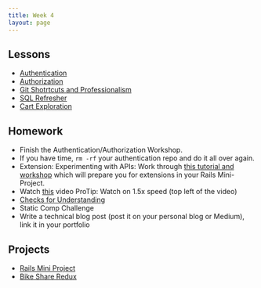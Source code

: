 ```yaml
---
title: Week 4
layout: page
---
```


## Lessons
  - [Authentication](http://backend.turing.io/module2/lessons/authentication)
  - [Authorization](http://backend.turing.io/module2/lessons/authorization)
  - [Git Shotrtcuts and Professionalism](http://backend.turing.io/module2/lessons/additional_github)
  - [SQL Refresher](http://backend.turing.io/module2/lessons/sql_refresher)
  - [Cart Exploration](http://backend.turing.io/module2/misc/cart_exploration)

## Homework
  - Finish the Authentication/Authorization Workshop.
  - If you have time, `rm -rf` your authentication repo and do it all over again.
  - Extension: Experimenting with APIs: Work through [this tutorial and workshop](http://backend.turing.io/module2/misc/exploring_apis_workshop) which will prepare you for extensions in your Rails Mini-Project.
  - Watch [this](https://vimeo.com/135210007) video ProTip: Watch on 1.5x speed (top left of the video)
  - [Checks for Understanding](https://github.com/turingschool/checks-for-understanding/blob/master/module-2/backend/week_four.md)
  - Static Comp Challenge
  - Write a technical blog post (post it on your personal blog or Medium), link it in your portfolio

## Projects

* [Rails Mini Project](http://backend.turing.io/module2/projects/mini-project)
* [Bike Share Redux](http://backend.turing.io/module2/projects/bike-share-redux)
